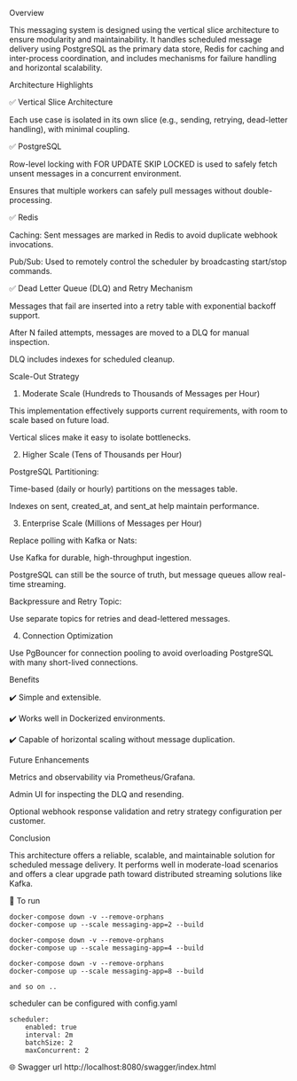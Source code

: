 Overview

This messaging system is designed using the vertical slice architecture to ensure modularity and maintainability. It handles scheduled message delivery using PostgreSQL as the primary data store, Redis for caching and inter-process coordination, and includes mechanisms for failure handling and horizontal scalability.

Architecture Highlights

✅ Vertical Slice Architecture

Each use case is isolated in its own slice (e.g., sending, retrying, dead-letter handling), with minimal coupling.

✅ PostgreSQL

Row-level locking with FOR UPDATE SKIP LOCKED is used to safely fetch unsent messages in a concurrent environment.

Ensures that multiple workers can safely pull messages without double-processing.

✅ Redis

Caching: Sent messages are marked in Redis to avoid duplicate webhook invocations.

Pub/Sub: Used to remotely control the scheduler by broadcasting start/stop commands.

✅ Dead Letter Queue (DLQ) and Retry Mechanism

Messages that fail are inserted into a retry table with exponential backoff support.

After N failed attempts, messages are moved to a DLQ for manual inspection.

DLQ includes indexes for scheduled cleanup.

Scale-Out Strategy

1. Moderate Scale (Hundreds to Thousands of Messages per Hour)

This implementation effectively supports current requirements, with room to scale based on future load.

Vertical slices make it easy to isolate bottlenecks.

2. Higher Scale (Tens of Thousands per Hour)

PostgreSQL Partitioning:

Time-based (daily or hourly) partitions on the messages table.

Indexes on sent, created_at, and sent_at help maintain performance.

3. Enterprise Scale (Millions of Messages per Hour)

Replace polling with Kafka or Nats:

Use Kafka for durable, high-throughput ingestion.

PostgreSQL can still be the source of truth, but message queues allow real-time streaming.

Backpressure and Retry Topic:

Use separate topics for retries and dead-lettered messages.

4. Connection Optimization

Use PgBouncer for connection pooling to avoid overloading PostgreSQL with many short-lived connections.

Benefits

✔️ Simple and extensible.

✔️ Works well in Dockerized environments.

✔️ Capable of horizontal scaling without message duplication.

Future Enhancements

Metrics and observability via Prometheus/Grafana.

Admin UI for inspecting the DLQ and resending.

Optional webhook response validation and retry strategy configuration per customer.

Conclusion

This architecture offers a reliable, scalable, and maintainable solution for scheduled message delivery. It performs well in moderate-load scenarios and offers a clear upgrade path toward distributed streaming solutions like Kafka.

🚀 To run

```
docker-compose down -v --remove-orphans
docker-compose up --scale messaging-app=2 --build

docker-compose down -v --remove-orphans
docker-compose up --scale messaging-app=4 --build

docker-compose down -v --remove-orphans
docker-compose up --scale messaging-app=8 --build

and so on ..
```

scheduler can be configured with config.yaml

```
scheduler:
    enabled: true
    interval: 2m
    batchSize: 2
    maxConcurrent: 2
```

🌐 Swagger url
http://localhost:8080/swagger/index.html


